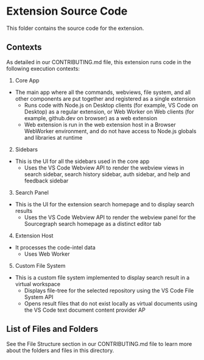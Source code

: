 # Extension Source Code

This folder contains the source code for the extension.

## Contexts

As detailed in our CONTRIBUTING.md file, this extension runs code in the following execution contexts:

1. Core App

- The main app where all the commands, webviews, file system, and all other components are put together and registered as a single extension
  - Runs code with Node.js on Desktop clients (for example, VS Code on Desktop) as a regular extension, or Web Worker on Web clients (for example, github.dev on browser) as a web extension
  - Web extension is run in the web extension host in a Browser WebWorker environment, and do not have access to Node.js globals and libraries at runtime

2. Sidebars

- This is the UI for all the sidebars used in the core app
  - Uses the VS Code Webview API to render the webview views in search sidebar, search history sidebar, auth sidebar, and help and feedback sidebar

3. Search Panel

- This is the UI for the extension search homepage and to display search results
  - Uses the VS Code Webview API to render the webview panel for the Sourcegraph search homepage as a distinct editor tab

4. Extension Host

- It processes the code-intel data
  - Uses Web Worker

5. Custom File System

- This is a custom file system implemented to display search result in a virtual workspace
  - Displays file-tree for the selected repository using the VS Code File System API
  - Opens result files that do not exist locally as virtual documents using the VS Code text document content provider AP

## List of Files and Folders

See the File Structure section in our CONTRIBUTING.md file to learn more about the folders and files in this directory.
